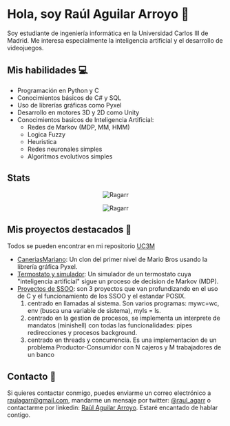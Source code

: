 # Hola, soy Raúl Aguilar Arroyo 👋

Soy estudiante de ingeniería informática en la Universidad Carlos III de Madrid. Me interesa especialmente la inteligencia artificial y el desarrollo de videojuegos.

## Mis habilidades 💻

- Programación en Python y C
- Conocimientos básicos de C# y SQL
- Uso de librerías gráficas como Pyxel
- Desarrollo en motores 3D y 2D como Unity
- Conocimientos basicos de Inteligencia Artificial:
  - Redes de Markov (MDP, MM, HMM)
  - Logica Fuzzy
  - Heuristica 
  - Redes neuronales simples
  - Algoritmos evolutivos simples

## Stats
<p align="center">
  <img align="center" src="https://github-readme-stats.vercel.app/api/top-langs?username=Ragarr&show_icons=true&locale=en&layout=compact" alt="Ragarr" />
</p>
<p align="center">
  <img align="center" src="https://github-readme-stats.vercel.app/api?username=Ragarr&show_icons=true&theme=transparent" alt="Ragarr"/>
</p>

## Mis proyectos destacados 🚀
Todos se pueden encontrar en mi repositorio [UC3M](https://github.com/Ragarr/UC3M)
- [CaneriasMariano](https://github.com/Ragarr/UC3M/tree/main/Proyectos%20y%20practicas/1%C2%BA/Programacion/Proyecto%20-%20Mario%20Bros): Un clon del primer nivel de Mario Bros usando la librería gráfica Pyxel.
- [Termostato y simulador](https://github.com/Ragarr/UC3M/tree/main/Proyectos%20y%20practicas/2%C2%BA/Inteligencia%20Artificial/Proyecto): Un simulador de un termostato cuya "inteligencia artificial" sigue un proceso de decision de Markov (MDP).
- [Proyectos de SSOO](https://github.com/Ragarr/UC3M/tree/main/Proyectos%20y%20practicas/2%C2%BA/Sistemas%20operativos): son 3 proyectos que van profundizando en el uso de C y el funcionamiento de los SSOO y el estandar POSIX. 
  1. centrado en llamadas al sistema. Son varios programas: mywc=wc, env (busca una variable de sistema), myls = ls.
  2. centrado en la gestion de procesos, se implementa un interprete de mandatos (minishell) con todas las funcionalidades: pipes redirecciones y procesos background.
  3. centrado en threads y concurrencia. Es una implementacion de un problema Productor-Consumidor con N cajeros y M trabajadores de un banco

## Contacto 📧

Si quieres contactar conmigo, puedes enviarme un correo electrónico a raulagarr@gmail.com, mandarme un mensaje por twitter: [@raul_agarr](https://twitter.com/raul_agarr) o contactarme por linkedin: [Raùl Aguilar Arroyo](https://www.linkedin.com/in/ra%C3%B9l-aguilar-arroyo-208462221/). Estaré encantado de hablar contigo.
